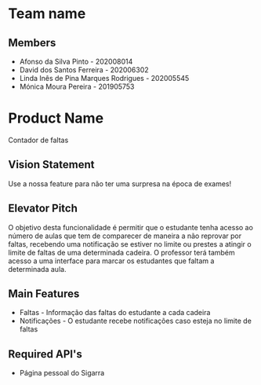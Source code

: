 # Team name

## Members

- Afonso da Silva Pinto - 202008014
- David dos Santos Ferreira - 202006302
- Linda Inês de Pina Marques Rodrigues - 202005545
- Mónica Moura Pereira - 201905753

# Product Name
Contador de faltas

## Vision Statement
Use a nossa feature para não ter uma surpresa na época de exames!

## Elevator Pitch
O objetivo desta funcionalidade é permitir que o estudante tenha acesso ao número de aulas que tem de comparecer de maneira a não reprovar por faltas, recebendo uma notificação se estiver no limite ou prestes a atingir o limite de faltas de uma determinada cadeira.
O professor terá também acesso a uma interface para marcar os estudantes que faltam a determinada aula.

## Main Features
 - Faltas - Informação das faltas do estudante a cada cadeira
 - Notificações - O estudante recebe notificações caso esteja no limite de faltas

## Required API's
- Página pessoal do Sigarra

